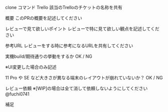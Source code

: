 clone コマンド
Trello
該当のTrelloのチケットの名称を共有

概要
このPRの概要を記述してください

レビューで見て欲しいポイント
レビューで特に見て欲しい観点を記述してください

参考URL
レビューをする時に参考になるURLを共有してください

実機build/期待通りの挙動をするか
OK / NG

※UI変更した場合のみ記述

11 Pro や SE など大きさが異なる端末のレイアウトが崩れていないか？
OK / NG

レビュー依頼
※[WIP]の場合は全て消して依頼しないようにしてください
@fuchi0741

補足
